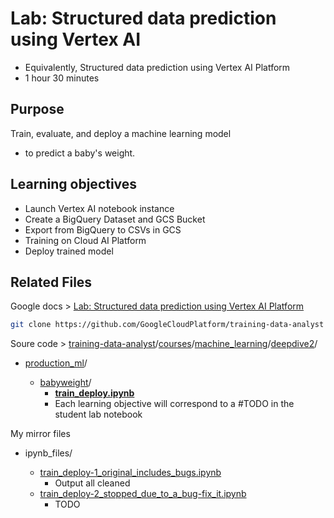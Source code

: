 # Lab:  Structured data prediction using Vertex AI 

- Equivalently, Structured data prediction using Vertex AI Platform 
- 1 hour 30 minutes

## Purpose

Train, evaluate, and deploy a machine learning model 

- to predict a baby's weight.

## Learning objectives

- Launch Vertex AI notebook instance
- Create a BigQuery Dataset and GCS Bucket
- Export from BigQuery to CSVs in GCS
- Training on Cloud AI Platform
- Deploy trained model

## Related Files 

Google docs > [Lab: Structured data prediction using Vertex AI Platform](https://docs.google.com/document/d/17LiHfw71VeKXOLEOBC7Bf9LcdPvT8Vfqir7ulGR4k8s/edit#) 

```bash
git clone https://github.com/GoogleCloudPlatform/training-data-analyst
```

Soure code > [training-data-analyst](https://github.com/GoogleCloudPlatform/training-data-analyst)/[courses](https://github.com/GoogleCloudPlatform/training-data-analyst/tree/master/courses)/[machine_learning](https://github.com/GoogleCloudPlatform/training-data-analyst/tree/master/courses/machine_learning)/[deepdive2](https://github.com/GoogleCloudPlatform/training-data-analyst/tree/master/courses/machine_learning/deepdive2)/

- [production_ml](https://github.com/GoogleCloudPlatform/training-data-analyst/tree/master/courses/machine_learning/deepdive2/production_ml)/
  
  - [babyweight](https://github.com/GoogleCloudPlatform/training-data-analyst/tree/master/courses/machine_learning/deepdive2/production_ml/babyweight)/
    - [**train_deploy.ipynb**](https://github.com/GoogleCloudPlatform/training-data-analyst/blob/master/courses/machine_learning/deepdive2/production_ml/babyweight/train_deploy.ipynb)
    - Each learning objective will correspond to a #TODO in the student lab notebook
  
  

My mirror files 

- ipynb_files/

  - [train_deploy-1_original_includes_bugs.ipynb](ipynb_files/train_deploy-1_original_includes_bugs.ipynb)
    - Output all cleaned
  - [train_deploy-2_stopped_due_to_a_bug-fix_it.ipynb](ipynb_files/train_deploy-2_stopped_due_to_a_bug-fix_it.ipynb)
    - TODO

  


